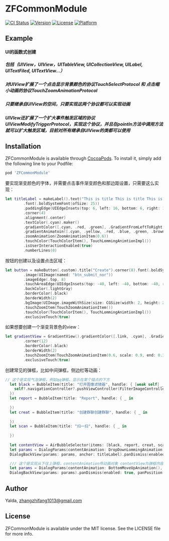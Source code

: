 # ZFCommonModule

[![CI Status](https://img.shields.io/travis/Macoming/ZFCommonModule.svg?style=flat)](https://travis-ci.org/Macoming/ZFCommonModule)
[![Version](https://img.shields.io/cocoapods/v/ZFCommonModule.svg?style=flat)](https://cocoapods.org/pods/ZFCommonModule)
[![License](https://img.shields.io/cocoapods/l/ZFCommonModule.svg?style=flat)](https://cocoapods.org/pods/ZFCommonModule)
[![Platform](https://img.shields.io/cocoapods/p/ZFCommonModule.svg?style=flat)](https://cocoapods.org/pods/ZFCommonModule)

## Example

#### UI的函数式创建

##### 包括（UIView，UIView，UITableView, UICollectionView, UILabel, UITextFiled, UITextView...）

##### 对UIView扩展了一个点击显示背景颜色的协议TouchSelectProtocol 和 点击缩小动画的协议TouchZoomAnimationProtocol

##### 只要继承自UIView的空间，只要实现这两个协议都可以实现动画

##### UIVIew还扩展了一个扩大事件触发区域的协议UIViewModifyTriggerProtocol，实现这个协议，并且在pointIn方法中调用方法就可以扩大触发区域，目前对所有继承自UIView的类都可以使用

## Installation

ZFCommonModule is available through [CocoaPods](https://cocoapods.org). To install
it, simply add the following line to your Podfile:

```ruby
pod 'ZFCommonModule'
```
要实现渐变颜色的字体，并需要点击事件渐变颜色和那边距设置，只需要这么实现：
```swift
let titleLabel = makeLabel().text("This is title This is title This is title")
        .font(.boldSystemFont(ofSize: 25))
        .paddingEdge(UIEdgeInsets(top: 6, left: 16, bottom: 6, right: 16))
        .corner(4)
        .alignment(.center)
        .textColor(.cyan).maker()
        .gradientColor([.cyan, .red, .green], .GradientFromLeftToRight, [0.2, 0.3, 0.8])
        .gradientAnimatoin([.cyan, .yellow, .red, .blue, .green, .brown, .cyan])
        .zoomAnimation(ZoomAnimationItem(0.6))
        .touchColor(TouchColorItem(), TouchLommingAnimtionImpl())
        .isUserInteractionEnabled(true)
        .numberLines(0)
```

按钮的创建以及设置点击区域：
```swift
let button = makeButton(.custom).title("Create").corner(8).font(.boldSystemFont(ofSize: 18)).titleColor(.red)
        .image(UIImage(named: "btn_submit_nor"))
        .imageEdge(.top, 8)
        .touchAreaEdge(UIEdgeInsets(top: -40, left: -40, bottom: -40, right: -40))
        .backColor(.lightGray)
        .borderColor(.black)
        .borderWidth(2)
        .bgImage(UIImage.imageWithSize(size: CGSize(width: 2, height: 2), gradientColors: [.link, .cyan]), .normal)
        .touchZoomItem(TouchZoomAnimationItem())
        .touchColor(TouchColorItem(), TouchLommingAnimtionImpl())
        .exclusiveTouch(true)
```

如果想要创建一个渐变背景色的view：
```swift
let gradientView = GradientView().gradientColor([.link, .cyan], .GradientFromLeftToRight,  [0.0, 1.0])
        .corner(12)
        .borderColor(.black)
        .borderWidth(2)
        .touchZoomItem(TouchZoomAnimationItem(0.6, scale: 0.9, end: 0.1))
        .exclusiveTouch(true)
```

创建常见的弹框，比如中间弹框，侧边栏等动画：
```swift
// 这个是实现气泡弹框，例如qq弹框，显示在某个锚点的下方
  let black = BubbleItem(title: "打开图像滤镜器", handle: { [weak self] _ in
    self?.navigationController?.pushViewController(FilterImageController(), animated: true)
  })
  let report = BubbleItem(title: "Report", handle: { _ in
      
  })
  let creat = BubbleItem(title: "创建群聊创建群聊", handle: { _ in
      
  })
  let scan = BubbleItem(title: "扫一扫", handle: { _ in
      
  })
  
  let contentView = AirBubbleSelector(items: [black, report, creat, scan])
  let params = DialogParams(contentAnimation: DropDownLommingAnimation(), contentView: contentView)
  DialogBackView(params: params, anchor: titleLabel).panDismiss(enabled: true, panPosition: .bottom).showInWindow()

  /// 这个是实现从下往上弹框，contentAnimation传动画对象 contentView为弹框内容
  let params = DialogParams(contentAnimation: BottomMoveUpAnimation(), contentView: DialogSheetPanel())
  DialogBackView(params: params).panDismiss(enabled: true, panPosition: .bottom).showInWindow()
```


## Author

Yalda, zhangzhifang1013@gmail.com

## License

ZFCommonModule is available under the MIT license. See the LICENSE file for more info.
